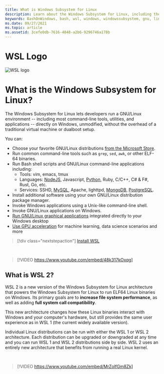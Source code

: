 ```yaml
---
title: What is Windows Subsystem for Linux 
description: Learn about the Windows Subsystem for Linux, including the different versions and ways you can use them.
keywords: BashOnWindows, bash, wsl, windows, windowssubsystem, gnu, linux
ms.date: 09/27/2021
ms.topic: article
ms.assetid: 3cefe0db-7616-4848-a2b6-9296746a178b
---
```


# WSL Logo
![WSL logo](../media/WSLLogo.svg)

# What is the Windows Subsystem for Linux?

The Windows Subsystem for Linux lets developers run a GNU/Linux environment -- including most command-line tools, utilities, and applications -- directly on Windows, unmodified, without the overhead of a traditional virtual machine or dualboot setup.

You can:

- Choose your favorite GNU/Linux distributions [from the Microsoft Store](https://aka.ms/wslstore).
- Run common command-line tools such as `grep`, `sed`, `awk`, or other ELF-64 binaries.
- Run Bash shell scripts and GNU/Linux command-line applications including:  
  - Tools: vim, emacs, tmux
  - Languages: [NodeJS](/windows/nodejs/setup-on-wsl2), Javascript, [Python](/windows/python/web-frameworks), Ruby, C/C++, C# & F#, Rust, Go, etc.
  - Services: SSHD, [MySQL](./tutorials/wsl-database.md), Apache, lighttpd, [MongoDB](./tutorials/wsl-database.md), [PostgreSQL](./tutorials/wsl-database.md).
- Install additional software using your own GNU/Linux distribution package manager.
- Invoke Windows applications using a Unix-like command-line shell.
- Invoke GNU/Linux applications on Windows.
- [Run GNU/Linux graphical applications](./tutorials/gui-apps.md) integrated directly to your Windows desktop
- [Use GPU acceleration](./tutorials/gpu-compute.md) for machine learning, data science scenarios and more

> [!div class="nextstepaction"]
> [Install WSL](install.md)

<br>

> [!VIDEO https://www.youtube.com/embed/48k317kOxqg]

## What is WSL 2?

WSL 2 is a new version of the Windows Subsystem for Linux architecture that powers the Windows Subsystem for Linux to run ELF64 Linux binaries on Windows. Its primary goals are to **increase file system performance**, as well as adding **full system call compatibility**.

This new architecture changes how these Linux binaries interact with Windows and your computer's hardware, but still provides the same user experience as in WSL 1 (the current widely available version).

Individual Linux distributions can be run with either the WSL 1 or WSL 2 architecture. Each distribution can be upgraded or downgraded at any time and you can run WSL 1 and WSL 2 distributions side by side. WSL 2 uses an entirely new architecture that benefits from running a real Linux kernel.

<br>

> [!VIDEO https://www.youtube.com/embed/MrZolfGm8Zk]
